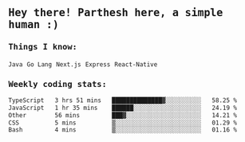 <samp>
    <h2>Hey there! Parthesh here, a simple human :)</h2>
    <h3>Things I know: </h3>
    <code>Java</code> <code>Go Lang</code> <code>Next.js</code> <code>Express</code> <code>React-Native</code>
    <h3>Weekly coding stats:</h3>
<!--START_SECTION:waka-->

```txt
TypeScript   3 hrs 51 mins   ██████████████▓░░░░░░░░░░   58.25 %
JavaScript   1 hr 35 mins    ██████░░░░░░░░░░░░░░░░░░░   24.19 %
Other        56 mins         ███▓░░░░░░░░░░░░░░░░░░░░░   14.21 %
CSS          5 mins          ▒░░░░░░░░░░░░░░░░░░░░░░░░   01.29 %
Bash         4 mins          ▒░░░░░░░░░░░░░░░░░░░░░░░░   01.16 %
```

<!--END_SECTION:waka-->
</samp>
